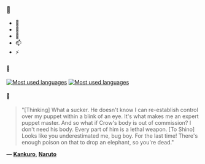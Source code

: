 ### 👋

- 🔭
- 🌱
- 💬
- 📫
- ⚡

#### 🧏

[![Most used languages](https://github-readme-stats-aynah.vercel.app/api/top-langs/?username=aynh&theme=solarized-dark&langs_count=6&layout=compact&hide_title=true)](https://github.com/anuraghazra/github-readme-stats#gh-dark-mode-only)
[![Most used languages](https://github-readme-stats-aynah.vercel.app/api/top-langs/?username=aynh&theme=solarized-light&langs_count=6&layout=compact&hide_title=true)](https://github.com/anuraghazra/github-readme-stats#gh-light-mode-only)

#### 💬

> "[Thinking] What a sucker. He doesn't know I can re-establish control over my puppet within a blink of an eye. It's what makes me an expert puppet master. And so what if Crow's body is out of commission? I don't need his body. Every part of him is a lethal weapon. [To Shino] Looks like you underestimated me, bug boy. For the last time! There's enough poison on that to drop an elephant, so you're dead."

&mdash; [**Kankuro**](https://myanimelist.net/character.php?q=Kankuro&cat=character), [**Naruto**](https://myanimelist.net/search/all?q=Naruto&cat=all)
